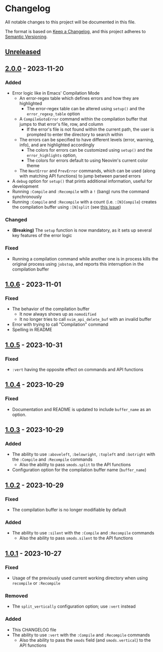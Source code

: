 # Changelog

All notable changes to this project will be documented in this file.

The format is based on [Keep a Changelog](https://keepachangelog.com/en/1.0.0/),
and this project adheres to [Semantic Versioning](https://semver.org/spec/v2.0.0.html).

## [Unreleased]

## [2.0.0] - 2023-11-20

### Added

- Error logic like in Emacs' Compilation Mode
  - An error-regex table which defines errors and how they are highlighted
    - The error-regex table can be altered using `setup()` and the `error_regexp_table` option
  - A `CompileGotoError` command within the compilation buffer that jumps to that error's file, row, and column
    - If the error's file is not found within the current path, the user is prompted to enter the directory to search within
  - The errors can be specified to have different levels (error, warning, info), and are highlighted accordingly
    - The colors for errors can be customized using `setup()` and the `error_highlights` option,
    - The colors for errors default to using Neovim's current color theme
  - The `NextError` and `PrevError` commands, which can be used (along with matching API functions) to jump between parsed errors
- A `debug` option for `setup()` that prints additional information, useful for development
- Running `:Compile` and `:Recompile` with a `!` (bang) runs the command synchronously
- Running `:Compile` and `:Recompile` with a count (i.e. `:[N]Compile`) creates the compilation buffer using `:[N]split` (see [this issue](https://github.com/ej-shafran/compile-mode.nvim/issues/2))

### Changed

- **(Breaking)** The `setup` function is now mandatory, as it sets up several key features of the error logic

### Fixed

- Running a compilation command while another one is in process kills the original process using `jobstop`, and reports this interruption in the compilation buffer

## [1.0.6] - 2023-11-01

### Fixed

- The behavior of the compilation buffer
  - It now always shows up as `nomodified`
  - It no longer tries to call `nvim_api_delete_buf` with an invalid buffer
- Error with trying to call "Compilation" command
- Spelling in README

## [1.0.5] - 2023-10-31

### Fixed

- `:vert` having the opposite effect on commands and API functions

## [1.0.4] - 2023-10-29

### Fixed

- Documentation and README is updated to include `buffer_name` as an option.

## [1.0.3] - 2023-10-29

### Added

- The ability to use `:aboveleft`, `:belowright`, `:topleft` and `:botright` with the `:Compile` and `:Recompile` commands
  - Also the ability to pass `smods.split` to the API functions
- Configuration option for the compilation buffer name (`buffer_name`)

## [1.0.2] - 2023-10-29

### Fixed

- The compilation buffer is no longer modifiable by default

### Added

- The ability to use `:silent` with the `:Compile` and `:Recompile` commands
  - Also the ability to pass `smods.silent` to the API functions

## [1.0.1] - 2023-10-27

### Fixed

- Usage of the previously used current working directory when using `recompile` or `:Recompile`

### Removed

- The `split_vertically` configuration option; use `:vert` instead

### Added

- This CHANGELOG file
- The ability to use `:vert` with the `:Compile` and `:Recompile` commands
  - Also the ability to pass the `smods` field (and `smods.vertical`) to the API functions

[unreleased]: https://github.com/ej-shafran/compile-mode.nvim/compare/latest...nightly
[2.0.0]: https://github.com/ej-shafran/compile-mode.nvim/compare/v1.0.6...v2.0.0
[1.0.6]: https://github.com/ej-shafran/compile-mode.nvim/compare/v1.0.5...v1.0.6
[1.0.5]: https://github.com/ej-shafran/compile-mode.nvim/compare/v1.0.4...v1.0.5
[1.0.4]: https://github.com/ej-shafran/compile-mode.nvim/compare/v1.0.3...v1.0.4
[1.0.3]: https://github.com/ej-shafran/compile-mode.nvim/compare/v1.0.2...v1.0.3
[1.0.2]: https://github.com/ej-shafran/compile-mode.nvim/compare/v1.0.1...v1.0.2
[1.0.1]: https://github.com/ej-shafran/compile-mode.nvim/compare/v1.0.0...v1.0.1
